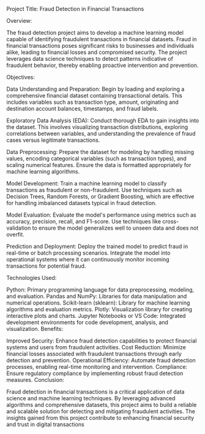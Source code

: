 Project Title: Fraud Detection in Financial Transactions

Overview:

The fraud detection project aims to develop a machine learning model capable of identifying fraudulent transactions in financial datasets. Fraud in financial transactions poses significant risks to businesses and individuals alike, leading to financial losses and compromised security. The project leverages data science techniques to detect patterns indicative of fraudulent behavior, thereby enabling proactive intervention and prevention.

Objectives:

Data Understanding and Preparation: Begin by loading and exploring a comprehensive financial dataset containing transactional details. This includes variables such as transaction type, amount, originating and destination account balances, timestamps, and fraud labels.

Exploratory Data Analysis (EDA): Conduct thorough EDA to gain insights into the dataset. This involves visualizing transaction distributions, exploring correlations between variables, and understanding the prevalence of fraud cases versus legitimate transactions.

Data Preprocessing: Prepare the dataset for modeling by handling missing values, encoding categorical variables (such as transaction types), and scaling numerical features. Ensure the data is formatted appropriately for machine learning algorithms.

Model Development: Train a machine learning model to classify transactions as fraudulent or non-fraudulent. Use techniques such as Decision Trees, Random Forests, or Gradient Boosting, which are effective for handling imbalanced datasets typical in fraud detection.

Model Evaluation: Evaluate the model's performance using metrics such as accuracy, precision, recall, and F1-score. Use techniques like cross-validation to ensure the model generalizes well to unseen data and does not overfit.

Prediction and Deployment: Deploy the trained model to predict fraud in real-time or batch processing scenarios. Integrate the model into operational systems where it can continuously monitor incoming transactions for potential fraud.

Technologies Used:

Python: Primary programming language for data preprocessing, modeling, and evaluation.
Pandas and NumPy: Libraries for data manipulation and numerical operations.
Scikit-learn (sklearn): Library for machine learning algorithms and evaluation metrics.
Plotly: Visualization library for creating interactive plots and charts.
Jupyter Notebooks or VS Code: Integrated development environments for code development, analysis, and visualization.
Benefits:

Improved Security: Enhance fraud detection capabilities to protect financial systems and users from fraudulent activities.
Cost Reduction: Minimize financial losses associated with fraudulent transactions through early detection and prevention.
Operational Efficiency: Automate fraud detection processes, enabling real-time monitoring and intervention.
Compliance: Ensure regulatory compliance by implementing robust fraud detection measures.
Conclusion:

Fraud detection in financial transactions is a critical application of data science and machine learning techniques. By leveraging advanced algorithms and comprehensive datasets, this project aims to build a reliable and scalable solution for detecting and mitigating fraudulent activities. The insights gained from this project contribute to enhancing financial security and trust in digital transactions
